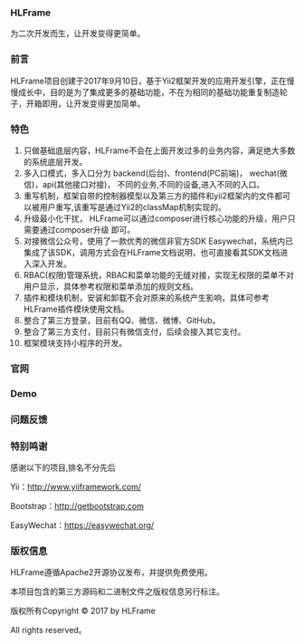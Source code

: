 ﻿### HLFrame

为二次开发而生，让开发变得更简单。

### 前言

HLFrame项目创建于2017年9月10日，基于Yii2框架开发的应用开发引擎，正在慢慢成长中，目的是为了集成更多的基础功能，不在为相同的基础功能重复制造轮子，开箱即用，让开发变得更加简单。

### 特色

1. 只做基础底层内容，HLFrame不会在上面开发过多的业务内容，满足绝大多数的系统底层开发。
2. 多入口模式，多入口分为 backend(后台)、frontend(PC前端)， wechat(微信)，api(其他接口对接)， 不同的业务,不同的设备,进入不同的入口。
3. 重写机制，框架自带的控制器模型以及第三方的插件和yii2框架内的文件都可以被用户重写,该重写是通过Yii2的classMap机制实现的。
4. 升级最小化干扰， HLFrame可以通过composer进行核心功能的升级，用户只需要通过composer升级 即可。
5. 对接微信公众号，使用了一款优秀的微信非官方SDK Easywechat，系统内已集成了该SDK，调用方式会在HLFrame文档说明，也可直接看其SDK文档进入深入开发。
6. RBAC(权限)管理系统，RBAC和菜单功能的无缝对接，实现无权限的菜单不对用户显示，具体参考权限和菜单添加的规则文档。
7. 插件和模块机制，安装和卸载不会对原来的系统产生影响，具体可参考HLFrame插件模块使用文档。
8. 整合了第三方登录，目前有QQ、微信、微博、GitHub。
9. 整合了第三方支付，目前只有微信支付，后续会接入其它支付。
10. 框架模块支持小程序的开发。

### 官网



### Demo




### 问题反馈



### 特别鸣谢

感谢以下的项目,排名不分先后

Yii：http://www.yiiframework.com/

Bootstrap：http://getbootstrap.com

EasyWechat：https://easywechat.org/

### 版权信息

HLFrame遵循Apache2开源协议发布，并提供免费使用。

本项目包含的第三方源码和二进制文件之版权信息另行标注。

版权所有Copyright © 2017 by HLFrame 

All rights reserved。